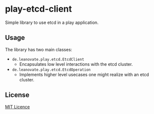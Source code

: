 # play-etcd-client

Simple library to use etcd in a play application.

## Usage

The library has two main classes:

* `de.leanovate.play.etcd.EtcdClient`
  * Encapsulates low level interactions with the etcd cluster.
* `de.leanovate.play.etcd.EtcdOperation`
  * Implements higher level usecases one might realize with an etcd cluster.

## License

[MIT Licence](http://opensource.org/licenses/MIT)
